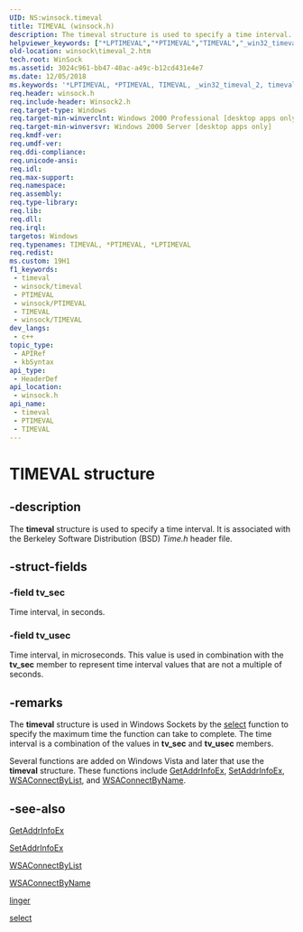 ```yaml
---
UID: NS:winsock.timeval
title: TIMEVAL (winsock.h)
description: The timeval structure is used to specify a time interval. It is associated with the Berkeley Software Distribution (BSD) Time.h header file.
helpviewer_keywords: ["*LPTIMEVAL","*PTIMEVAL","TIMEVAL","_win32_timeval_2","timeval","timeval structure [Winsock]","winsock.timeval_2","winsock/timeval"]
old-location: winsock\timeval_2.htm
tech.root: WinSock
ms.assetid: 3024c961-bb47-40ac-a49c-b12cd431e4e7
ms.date: 12/05/2018
ms.keywords: '*LPTIMEVAL, *PTIMEVAL, TIMEVAL, _win32_timeval_2, timeval, timeval structure [Winsock], winsock.timeval_2, winsock/timeval'
req.header: winsock.h
req.include-header: Winsock2.h
req.target-type: Windows
req.target-min-winverclnt: Windows 2000 Professional [desktop apps only]
req.target-min-winversvr: Windows 2000 Server [desktop apps only]
req.kmdf-ver: 
req.umdf-ver: 
req.ddi-compliance: 
req.unicode-ansi: 
req.idl: 
req.max-support: 
req.namespace: 
req.assembly: 
req.type-library: 
req.lib: 
req.dll: 
req.irql: 
targetos: Windows
req.typenames: TIMEVAL, *PTIMEVAL, *LPTIMEVAL
req.redist: 
ms.custom: 19H1
f1_keywords:
 - timeval
 - winsock/timeval
 - PTIMEVAL
 - winsock/PTIMEVAL
 - TIMEVAL
 - winsock/TIMEVAL
dev_langs:
 - c++
topic_type:
 - APIRef
 - kbSyntax
api_type:
 - HeaderDef
api_location:
 - winsock.h
api_name:
 - timeval
 - PTIMEVAL
 - TIMEVAL
---
```


# TIMEVAL structure


## -description

The 
<b>timeval</b> structure is used to specify a time interval. It is associated with the Berkeley Software Distribution (BSD) <i>Time.h</i> header file.

## -struct-fields

### -field tv_sec

Time interval, in seconds.

### -field tv_usec

Time interval, in microseconds. This value is used in combination with the <b>tv_sec</b> member to represent time interval values  that are not a multiple of seconds.

## -remarks

The <b>timeval</b> structure is used in Windows Sockets by the <a href="/windows/desktop/api/winsock2/nf-winsock2-select">select</a> function to specify the maximum time the function can take to complete. The time interval is a combination of the values in <b>tv_sec</b> and <b>tv_usec</b> members.

Several functions are added on Windows Vista and later that use the  <b>timeval</b> structure. These functions include <a href="/windows/desktop/api/ws2tcpip/nf-ws2tcpip-getaddrinfoexa">GetAddrInfoEx</a>, <a href="/windows/desktop/api/ws2tcpip/nf-ws2tcpip-setaddrinfoexa">SetAddrInfoEx</a>, <a href="/windows/desktop/api/winsock2/nf-winsock2-wsaconnectbylist">WSAConnectByList</a>, and <a href="/windows/desktop/api/winsock2/nf-winsock2-wsaconnectbynamea">WSAConnectByName</a>.

## -see-also

<a href="/windows/desktop/api/ws2tcpip/nf-ws2tcpip-getaddrinfoexa">GetAddrInfoEx</a>



<a href="/windows/desktop/api/ws2tcpip/nf-ws2tcpip-setaddrinfoexa">SetAddrInfoEx</a>



<a href="/windows/desktop/api/winsock2/nf-winsock2-wsaconnectbylist">WSAConnectByList</a>



<a href="/windows/desktop/api/winsock2/nf-winsock2-wsaconnectbynamea">WSAConnectByName</a>



<a href="/windows/desktop/api/winsock/ns-winsock-linger">linger</a>



<a href="/windows/desktop/api/winsock2/nf-winsock2-select">select</a>

